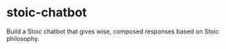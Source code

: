 # stoic-chatbot
Build a Stoic chatbot that gives wise, composed responses based on Stoic philosophy.
